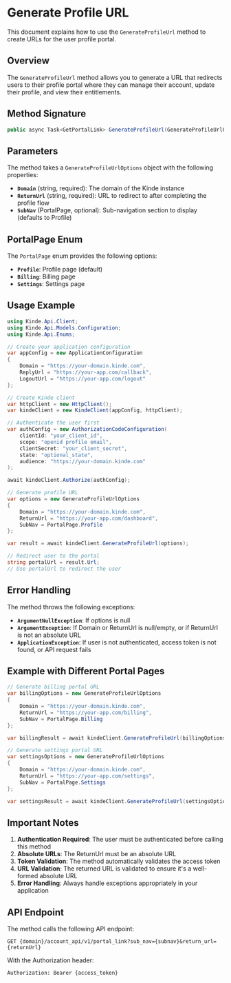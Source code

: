 # Generate Profile URL

This document explains how to use the `GenerateProfileUrl` method to create URLs for the user profile portal.

## Overview

The `GenerateProfileUrl` method allows you to generate a URL that redirects users to their profile portal where they can manage their account, update their profile, and view their entitlements.

## Method Signature

```csharp
public async Task<GetPortalLink> GenerateProfileUrl(GenerateProfileUrlOptions options)
```

## Parameters

The method takes a `GenerateProfileUrlOptions` object with the following properties:

- **`Domain`** (string, required): The domain of the Kinde instance
- **`ReturnUrl`** (string, required): URL to redirect to after completing the profile flow
- **`SubNav`** (PortalPage, optional): Sub-navigation section to display (defaults to Profile)

## PortalPage Enum

The `PortalPage` enum provides the following options:

- **`Profile`**: Profile page (default)
- **`Billing`**: Billing page
- **`Settings`**: Settings page

## Usage Example

```csharp
using Kinde.Api.Client;
using Kinde.Api.Models.Configuration;
using Kinde.Api.Enums;

// Create your application configuration
var appConfig = new ApplicationConfiguration
{
    Domain = "https://your-domain.kinde.com",
    ReplyUrl = "https://your-app.com/callback",
    LogoutUrl = "https://your-app.com/logout"
};

// Create Kinde client
var httpClient = new HttpClient();
var kindeClient = new KindeClient(appConfig, httpClient);

// Authenticate the user first
var authConfig = new AuthorizationCodeConfiguration(
    clientId: "your_client_id",
    scope: "openid profile email",
    clientSecret: "your_client_secret",
    state: "optional_state",
    audience: "https://your-domain.kinde.com"
);

await kindeClient.Authorize(authConfig);

// Generate profile URL
var options = new GenerateProfileUrlOptions
{
    Domain = "https://your-domain.kinde.com",
    ReturnUrl = "https://your-app.com/dashboard",
    SubNav = PortalPage.Profile
};

var result = await kindeClient.GenerateProfileUrl(options);

// Redirect user to the portal
string portalUrl = result.Url;
// Use portalUrl to redirect the user
```

## Error Handling

The method throws the following exceptions:

- **`ArgumentNullException`**: If options is null
- **`ArgumentException`**: If Domain or ReturnUrl is null/empty, or if ReturnUrl is not an absolute URL
- **`ApplicationException`**: If user is not authenticated, access token is not found, or API request fails

## Example with Different Portal Pages

```csharp
// Generate billing portal URL
var billingOptions = new GenerateProfileUrlOptions
{
    Domain = "https://your-domain.kinde.com",
    ReturnUrl = "https://your-app.com/billing",
    SubNav = PortalPage.Billing
};

var billingResult = await kindeClient.GenerateProfileUrl(billingOptions);

// Generate settings portal URL
var settingsOptions = new GenerateProfileUrlOptions
{
    Domain = "https://your-domain.kinde.com",
    ReturnUrl = "https://your-app.com/settings",
    SubNav = PortalPage.Settings
};

var settingsResult = await kindeClient.GenerateProfileUrl(settingsOptions);
```

## Important Notes

1. **Authentication Required**: The user must be authenticated before calling this method
2. **Absolute URLs**: The ReturnUrl must be an absolute URL
3. **Token Validation**: The method automatically validates the access token
4. **URL Validation**: The returned URL is validated to ensure it's a well-formed absolute URL
5. **Error Handling**: Always handle exceptions appropriately in your application

## API Endpoint

The method calls the following API endpoint:
```
GET {domain}/account_api/v1/portal_link?sub_nav={subnav}&return_url={returnUrl}
```

With the Authorization header:
```
Authorization: Bearer {access_token}
``` 